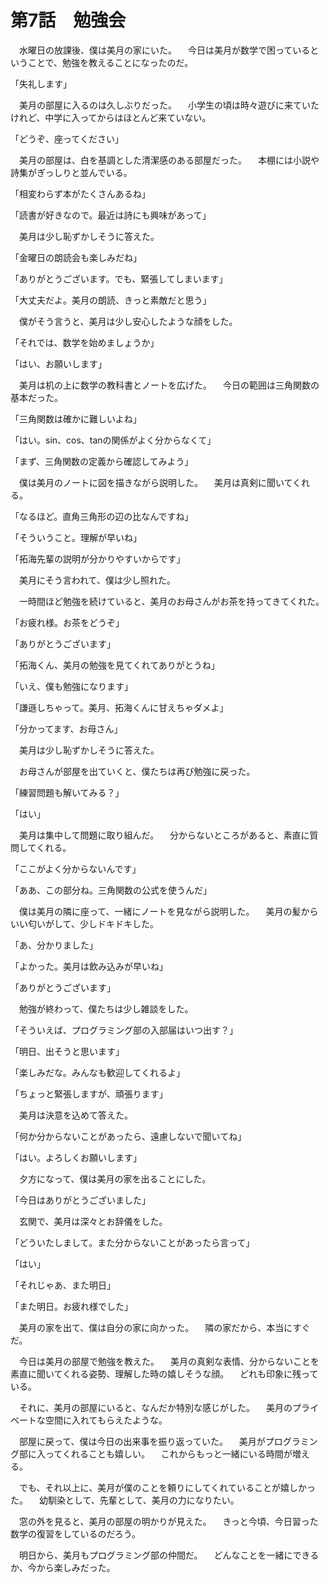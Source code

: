 # 第7話　勉強会

　水曜日の放課後、僕は美月の家にいた。
　今日は美月が数学で困っているということで、勉強を教えることになったのだ。

「失礼します」

　美月の部屋に入るのは久しぶりだった。
　小学生の頃は時々遊びに来ていたけれど、中学に入ってからはほとんど来ていない。

「どうぞ、座ってください」

　美月の部屋は、白を基調とした清潔感のある部屋だった。
　本棚には小説や詩集がぎっしりと並んでいる。

「相変わらず本がたくさんあるね」

「読書が好きなので。最近は詩にも興味があって」

　美月は少し恥ずかしそうに答えた。

「金曜日の朗読会も楽しみだね」

「ありがとうございます。でも、緊張してしまいます」

「大丈夫だよ。美月の朗読、きっと素敵だと思う」

　僕がそう言うと、美月は少し安心したような顔をした。

「それでは、数学を始めましょうか」

「はい、お願いします」

　美月は机の上に数学の教科書とノートを広げた。
　今日の範囲は三角関数の基本だった。

「三角関数は確かに難しいよね」

「はい。sin、cos、tanの関係がよく分からなくて」

「まず、三角関数の定義から確認してみよう」

　僕は美月のノートに図を描きながら説明した。
　美月は真剣に聞いてくれる。

「なるほど。直角三角形の辺の比なんですね」

「そういうこと。理解が早いね」

「拓海先輩の説明が分かりやすいからです」

　美月にそう言われて、僕は少し照れた。

　一時間ほど勉強を続けていると、美月のお母さんがお茶を持ってきてくれた。

「お疲れ様。お茶をどうぞ」

「ありがとうございます」

「拓海くん、美月の勉強を見てくれてありがとうね」

「いえ、僕も勉強になります」

「謙遜しちゃって。美月、拓海くんに甘えちゃダメよ」

「分かってます、お母さん」

　美月は少し恥ずかしそうに答えた。

　お母さんが部屋を出ていくと、僕たちは再び勉強に戻った。

「練習問題も解いてみる？」

「はい」

　美月は集中して問題に取り組んだ。
　分からないところがあると、素直に質問してくれる。

「ここがよく分からないんです」

「ああ、この部分ね。三角関数の公式を使うんだ」

　僕は美月の隣に座って、一緒にノートを見ながら説明した。
　美月の髪からいい匂いがして、少しドキドキした。

「あ、分かりました」

「よかった。美月は飲み込みが早いね」

「ありがとうございます」

　勉強が終わって、僕たちは少し雑談をした。

「そういえば、プログラミング部の入部届はいつ出す？」

「明日、出そうと思います」

「楽しみだな。みんなも歓迎してくれるよ」

「ちょっと緊張しますが、頑張ります」

　美月は決意を込めて答えた。

「何か分からないことがあったら、遠慮しないで聞いてね」

「はい。よろしくお願いします」

　夕方になって、僕は美月の家を出ることにした。

「今日はありがとうございました」

　玄関で、美月は深々とお辞儀をした。

「どういたしまして。また分からないことがあったら言って」

「はい」

「それじゃあ、また明日」

「また明日。お疲れ様でした」

　美月の家を出て、僕は自分の家に向かった。
　隣の家だから、本当にすぐだ。

　今日は美月の部屋で勉強を教えた。
　美月の真剣な表情、分からないことを素直に聞いてくれる姿勢、理解した時の嬉しそうな顔。
　どれも印象に残っている。

　それに、美月の部屋にいると、なんだか特別な感じがした。
　美月のプライベートな空間に入れてもらえたような。

　部屋に戻って、僕は今日の出来事を振り返っていた。
　美月がプログラミング部に入ってくれることも嬉しい。
　これからもっと一緒にいる時間が増える。

　でも、それ以上に、美月が僕のことを頼りにしてくれていることが嬉しかった。
　幼馴染として、先輩として、美月の力になりたい。

　窓の外を見ると、美月の部屋の明かりが見えた。
　きっと今頃、今日習った数学の復習をしているのだろう。

　明日から、美月もプログラミング部の仲間だ。
　どんなことを一緒にできるか、今から楽しみだった。